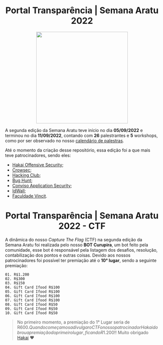 <h1 align="center"> Portal Transparência | Semana Aratu 2022 </h1>

<div align='center'>
    <img src='https://i.imgur.com/L9nmyHE.png' width="300" height="300">
</div>

A segunda edição da Semana Aratu teve início no dia **05/09/2022** e terminou no dia **11/09/2022**, contando com **26** palestrantes e **5** workshops, como por ser observado no nosso [calendário de palestras](https://github.com/boitatech/palestras-aratu/tree/master/semana-aratu-2022).

Até o momento da criação desse repositório, essa edição foi a que mais teve patrocinadores, sendo eles:

- [Hakai Offensive Security](https://www.hakaioffensivesecurity.com/);
- [Crowsec](https://crowsec.com.br/);
- [Hacking Club](https://hackingclub.com/);
- [Bug Hunt](https://bughunt.com.br/);
- [Conviso Application Security](https://www.convisoappsec.com/);
- [IdWall](https://idwall.co/);
- [Faculdade Vincit](https://www.faculdadevincit.edu.br/).

<h1 align="center"> Portal Transparência | Semana Aratu 2022 - CTF </h1>

A dinâmica do nosso *Capture The Flag* (CTF) na segunda edição da Semana Aratu foi realizada pelo nosso **BOT Curupira**, um bot feito pela comunidade, esse bot é responsável pela listagem dos desafios, resolução, contabilização dos pontos e outras coisas.
Devido aos nossos patrocinadores foi possível ter premiação até o **10° lugar**, sendo a seguinte premiação:

```
01. R$1.200
02. R$300
03. R$150
04. Gift Card Ifood R$100
05. Gift Card Ifood R$100
06. Gift Card Ifood R$100
07. Gift Card Ifood R$100
08. Gift Card Ifood R$50
09. Gift Card Ifood R$50
10. Gift Card Ifood R$50
```

> No primeiro momento, a premiação do 1° Lugar seria de R$600. Quando começamos a divulgar o CTF o nosso patrocinador Hakai dobrou a premiação do primeiro lugar, ficando R$1.200!! Muito obrigado [Hakai](https://www.hakaioffensivesecurity.com/) ❤️











